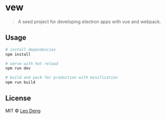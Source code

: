 # vew

> A seed project for developing electron apps with vue and webpack.


## Usage

```bash
# install dependencies
npm install

# serve with hot reload
npm run dev

# build and pack for production with minification
npm run build
```


## License

MIT © [Leo Deng](https://myst729.github.io/)

